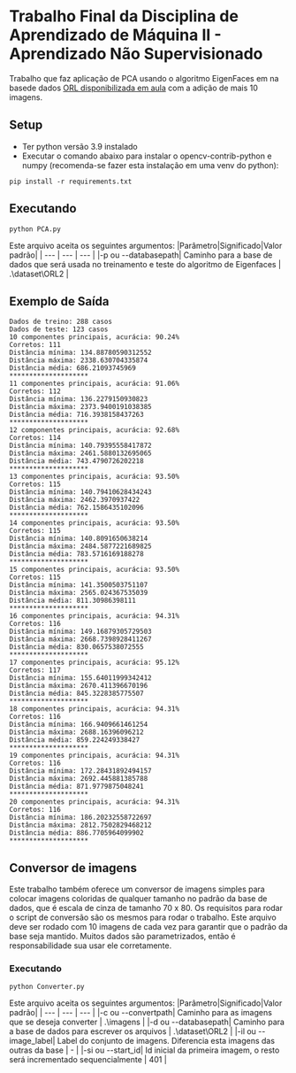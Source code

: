 # Trabalho Final da Disciplina de Aprendizado de Máquina II - Aprendizado Não Supervisionado
Trabalho  que faz aplicação de PCA usando o algoritmo EigenFaces em na basede dados [ORL disponibilizada em aula](https://github.com/lobokoch/unsupervised-learning/blob/main/dataset/ORL.rar) com a adição de mais 10 imagens.

## Setup
- Ter python versão 3.9 instalado
- Executar o comando abaixo para instalar o opencv-contrib-python e numpy (recomenda-se fazer esta instalação em uma venv do python):
```console
pip install -r requirements.txt
```

## Executando
```console
python PCA.py
```
Este arquivo aceita os seguintes argumentos:
|Parâmetro|Significado|Valor padrão|
| --- | --- | --- |
|-p ou --databasepath| Caminho para a base de dados que será usada no treinamento e teste do algoritmo de Eigenfaces | .\dataset\ORL2 |

## Exemplo de Saída
```console
Dados de treino: 288 casos
Dados de teste: 123 casos
10 componentes principais, acurácia: 90.24%
Corretos: 111
Distância mínima: 134.88780590312552
Distância máxima: 2338.630704335874
Distância média: 686.21093745969
********************
11 componentes principais, acurácia: 91.06%
Corretos: 112
Distância mínima: 136.2279150930823
Distância máxima: 2373.9400191038385
Distância média: 716.3938158437263
********************
12 componentes principais, acurácia: 92.68%
Corretos: 114
Distância mínima: 140.79395558417872
Distância máxima: 2461.5880132695065
Distância média: 743.4790726202218
********************
13 componentes principais, acurácia: 93.50%
Corretos: 115
Distância mínima: 140.79410628434243
Distância máxima: 2462.3970937422
Distância média: 762.1586435102096
********************
14 componentes principais, acurácia: 93.50%
Corretos: 115
Distância mínima: 140.8091650638214
Distância máxima: 2484.5877221689825
Distância média: 783.5716169188278
********************
15 componentes principais, acurácia: 93.50%
Corretos: 115
Distância mínima: 141.3500503751107
Distância máxima: 2565.024367535039
Distância média: 811.30986398111
********************
16 componentes principais, acurácia: 94.31%
Corretos: 116
Distância mínima: 149.16879305729503
Distância máxima: 2668.7398928411267
Distância média: 830.0657538072555
********************
17 componentes principais, acurácia: 95.12%
Corretos: 117
Distância mínima: 155.64011999342412
Distância máxima: 2670.411396670196
Distância média: 845.3228385775507
********************
18 componentes principais, acurácia: 94.31%
Corretos: 116
Distância mínima: 166.9409661461254
Distância máxima: 2688.16396096212
Distância média: 859.224249338427
********************
19 componentes principais, acurácia: 94.31%
Corretos: 116
Distância mínima: 172.28431892494157
Distância máxima: 2692.445881385788
Distância média: 871.9779875048241
********************
20 componentes principais, acurácia: 94.31%
Corretos: 116
Distância mínima: 186.20232558722697
Distância máxima: 2812.7502829468212
Distância média: 886.7705964099902
********************
```

## Conversor de imagens
Este trabalho também oferece um conversor de imagens simples para colocar imagens coloridas de qualquer tamanho no padrão da base de dados, que é escala de cinza de tamanho 70 x 80. Os requisitos para rodar o script de conversão são os mesmos para rodar o trabalho. Este arquivo deve ser rodado com 10 imagens de cada vez para garantir que o padrão da base seja mantido. Muitos dados são parametrizados, então é responsabilidade sua usar ele corretamente.

### Executando
```console
python Converter.py
```
Este arquivo aceita os seguintes argumentos:
|Parâmetro|Significado|Valor padrão|
| --- | --- | --- |
|-c ou --convertpath| Caminho para as imagens que se deseja converter | .\imagens |
|-d ou --databasepath| Caminho para a base de dados para escrever os arquivos | .\dataset\ORL2 |
|-il ou --image_label| Label do conjunto de imagens. Diferencia esta imagens das outras da base | - |
|-si ou --start_id| Id inicial da primeira imagem, o resto será incrementado sequencialmente | 401 |
